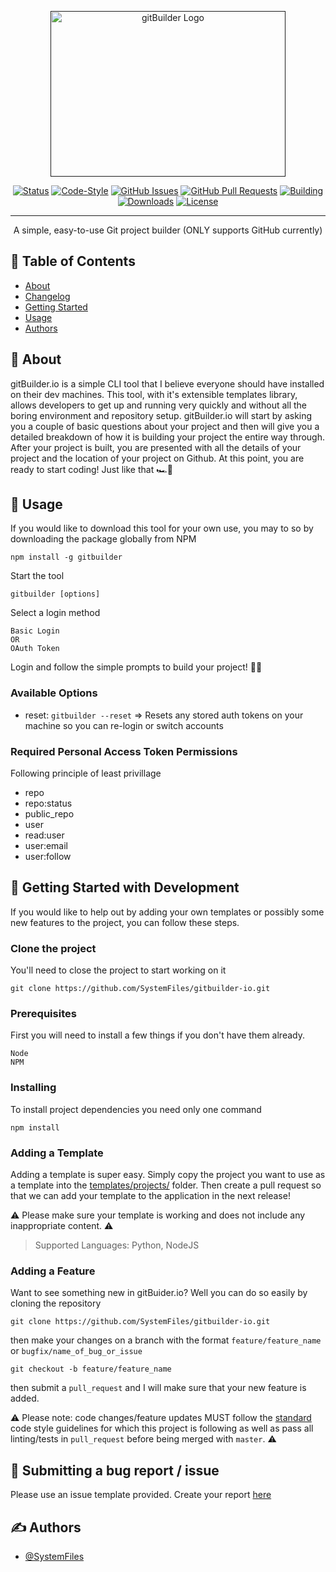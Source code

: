 <p align="center">
  <a href="" rel="noopener">
 <img width=376px height=265px src="https://i.imgur.com/oL6UMJl.png" alt="gitBuilder Logo"></a>
</p>

<div align="center">

[![Status](https://img.shields.io/badge/status-active-success.svg)]()
[![Code-Style](https://img.shields.io/badge/style-standard-green.svg)](https://standardjs.com/rules.html)
[![GitHub Issues](https://img.shields.io/github/issues/systemfiles/gitbuilder-io.svg)](https://github.com/SystemFiles/gitbuilder-io/issues)
[![GitHub Pull Requests](https://img.shields.io/github/issues-pr/systemfiles/gitbuilder-io.svg)](https://github.com/SystemFiles/gitbuilder-io/pulls)
[![Building](https://travis-ci.com/SystemFiles/gitbuilder-io.svg?token=6Y7YdX9nje6DsLwKzn5D&branch=master)](https://travis-ci.com/github/SystemFiles/gitbuilder-io)
[![Downloads](https://img.shields.io/npm/dm/gitbuilder-io.svg)](https://www.npmjs.com/package/gitbuilder-io)
[![License](https://img.shields.io/badge/license-MIT-blue.svg)](/LICENSE)

</div>

---

<p align="center"> A simple, easy-to-use Git project builder (ONLY supports GitHub currently)
    <br> 
</p>

## 📝 Table of Contents

- [About](#about)
- [Changelog](/CHANGELOG.md)
- [Getting Started](#getting_started)
- [Usage](#usage)
- [Authors](#authors)

## 🧐 About <a name = "about"></a>

gitBuilder.io is a simple CLI tool that I believe everyone should have installed on their dev machines. This tool, with it's extensible templates library, allows developers to get up and running very quickly and without all the boring environment and repository setup. gitBuilder.io will start by asking you a couple of basic questions about your project and then will give you a detailed breakdown of how it is building your project the entire way through. After your project is built, you are presented with all the details of your project and the location of your project on Github. At this point, you are ready to start coding! Just like that 🏎💨

## 🎈 Usage <a name="usage"></a>

If you would like to download this tool for your own use, you may to so by downloading the package globally from NPM

```
npm install -g gitbuilder
```

Start the tool

```
gitbuilder [options]
```

Select a login method

```
Basic Login
OR
OAuth Token
```

Login and follow the simple prompts to build your project! 🙂🥂

### Available Options

- reset: `gitbuilder --reset` => Resets any stored auth tokens on your machine so you can re-login or switch accounts

### Required Personal Access Token Permissions

Following principle of least privillage

- repo
- repo:status
- public_repo
- user
- read:user
- user:email
- user:follow

## 🏁 Getting Started with Development <a name = "getting_started"></a>

If you would like to help out by adding your own templates or possibly some new features to the project, you can follow these steps.

### Clone the project

You'll need to close the project to start working on it

```
git clone https://github.com/SystemFiles/gitbuilder-io.git
```

### Prerequisites

First you will need to install a few things if you don't have them already.

```
Node
NPM
```

### Installing

To install project dependencies you need only one command

```
npm install
```

### Adding a Template

Adding a template is super easy. Simply copy the project you want to use as a template into the [templates/projects/](/templates/projects/) folder. Then create a pull request so that we can add your template to the application in the next release!

⚠️ Please make sure your template is working and does not include any inappropriate content. ⚠️

> Supported Languages: Python, NodeJS

### Adding a Feature

Want to see something new in gitBuider.io? Well you can do so easily by cloning the repository

```
git clone https://github.com/SystemFiles/gitbuilder-io.git
```

then make your changes on a branch with the format `feature/feature_name` or `bugfix/name_of_bug_or_issue`

```
git checkout -b feature/feature_name
```

then submit a `pull_request` and I will make sure that your new feature is added.

⚠️ Please note: code changes/feature updates MUST follow the [standard](https://standardjs.com/rules.html) code style guidelines for which this project is following as well as pass all linting/tests in `pull_request` before being merged with `master`. ⚠️

## 🐛 Submitting a bug report / issue
Please use an issue template provided. Create your report [here](https://github.com/SystemFiles/gitbuilder-io/issues)

## ✍️ Authors <a name = "authors"></a>

- [@SystemFiles](https://github.com/systemfiles)
